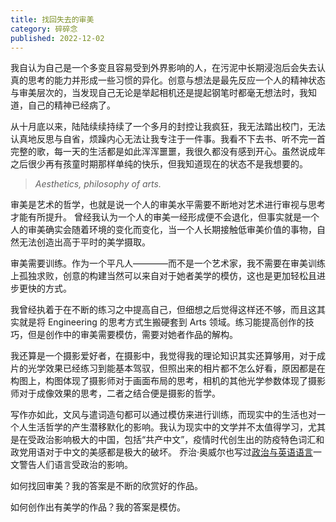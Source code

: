 ```yaml
---
title: 找回失去的审美
category: 碎碎念
published: 2022-12-02
---
```



我自认为自己是一个多变且容易受到外界影响的人，在污泥中长期浸泡后会失去认真的思考的能力并形成一些习惯的异化。创意与想法是最先反应一个人的精神状态与审美层次的，当发现自己无论是举起相机还是提起钢笔时都毫无想法时，我知道，自己的精神已经病了。

<!--more-->

从十月底以来，陆陆续续持续了一个多月的封控让我疯狂，我无法踏出校门，无法认真地反思与自省，烦躁内心无法让我专注于一件事。我看不下去书、听不完一首完整的歌，每一天的生活都是如此浑浑噩噩，我很久都没有感到开心。虽然说成年之后很少再有孩童时期那样单纯的快乐，但我知道现在的状态不是我想要的。

> *Aesthetics, philosophy of arts.*

审美是艺术的哲学，也就是说一个人的审美水平需要不断地对艺术进行审视与思考才能有所提升。
曾经我认为一个人的审美一经形成便不会退化，但事实就是一个人的审美确实会随着环境的变化而变化，当一个人长期接触低审美价值的事物，自然无法创造出高于平时的美学摄取。

审美需要训练。作为一个平凡人————而不是一个艺术家，我不需要在审美训练上孤独求败，创意的构建当然可以来自对于她者美学的模仿，这也是更加轻松且进步更快的方式。

我曾经执着于在不断的练习之中提高自己，但细想之后觉得这样还不够，而且这其实就是将 Engineering 的思考方式生搬硬套到 Arts 领域。练习能提高创作的技巧，但是创作中的审美需要模仿，需要对她者作品的解构。

我还算是一个摄影爱好者，在摄影中，我觉得我的理论知识其实还算够用，对于成片的光学效果已经练习到能基本驾驭，但照出来的相片都不怎么好看，原因都是在构图上，构图体现了摄影师对于画面布局的思考，相机的其他光学参数体现了摄影师对于成像效果的思考，二者之结合便是摄影的哲学。

写作亦如此，文风与遣词造句都可以通过模仿来进行训练，而现实中的生活也对一个人生活哲学的产生潜移默化的影响。我认为现实中的文学并不太值得学习，尤其是在受政治影响极大的中国，包括“共产中文”，疫情时代创生出的防疫特色词汇和政党用语对于中文的美感都是极大的破坏。
乔治·奥威尔也写过[政治与英语语言](https://medium.com/@jack97679191/%E6%94%BF%E6%B2%BB%E4%B8%8E%E8%8B%B1%E8%AF%AD%E8%AF%AD%E8%A8%80-%E8%AF%91-46701b381307)一文警告人们语言受政治的影响。

如何找回审美？我的答案是不断的欣赏好的作品。

如何创作出有美学的作品？我的答案是模仿。